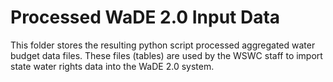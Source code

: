 # Processed WaDE 2.0 Input Data
This folder stores the resulting python script processed aggregated water budget data files.  These files (tables) are used by the WSWC staff to import state water rights data into the WaDE 2.0 system.